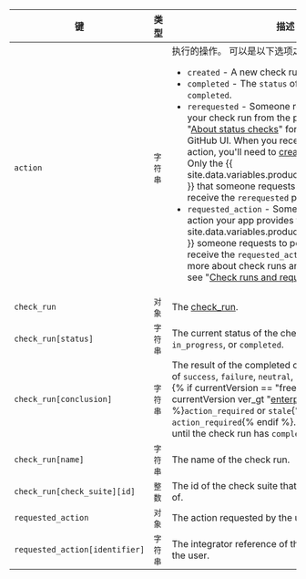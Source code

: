 | 键                              | 类型    | 描述                                                                                                                                                                                                                                                                                                                    |
| ------------------------------ | ----- | --------------------------------------------------------------------------------------------------------------------------------------------------------------------------------------------------------------------------------------------------------------------------------------------------------------------- |
| `action`                       | `字符串` | 执行的操作。 可以是以下选项之一： <ul><li> `created` - A new check run was created.</li><li> `completed` - The `status` of the check run is `completed`.</li><li> `rerequested` - Someone requested to re-run your check run from the pull request UI. See "[About status checks](/articles/about-status-checks#checks)" for more details about the GitHub UI. When you receive a `rerequested` action, you'll need to [create a new check run](/v3/checks/runs/#create-a-check-run). Only the {{ site.data.variables.product.prodname_github_app }} that someone requests to re-run the check will receive the `rerequested` payload.</li><li> `requested_action` - Someone requested an action your app provides to be taken. Only the {{ site.data.variables.product.prodname_github_app }} someone requests to perform an action will receive the `requested_action` payload. To learn more about check runs and requested actions, see "[Check runs and requested actions](/v3/checks/runs/#check-runs-and-requested-actions)."</li></ul>                                                                                                                                                                                                                                                                            |
| `check_run`                    | `对象`  | The [check_run](/v3/checks/runs/#get-a-check-run).                                                                                                                                                                                                                                                                    |
| `check_run[status]`            | `字符串` | The current status of the check run. Can be `queued`, `in_progress`, or `completed`.                                                                                                                                                                                                                                  |
| `check_run[conclusion]`        | `字符串` | The result of the completed check run. Can be one of `success`, `failure`, `neutral`, `cancelled`, `timed_out`,  {% if currentVersion == "free-pro-team@latest" or currentVersion ver_gt "enterprise-server@2.19" %}`action_required` or `stale`{% else %}or `action_required`{% endif %}. This value will be `null` until the check run has `completed`. |
| `check_run[name]`              | `字符串` | The name of the check run.                                                                                                                                                                                                                                                                                            |
| `check_run[check_suite][id]`   | `整数`  | The id of the check suite that this check run is part of.                                                                                                                                                                                                                                                             |
| `requested_action`             | `对象`  | The action requested by the user.                                                                                                                                                                                                                                                                                     |
| `requested_action[identifier]` | `字符串` | The integrator reference of the action requested by the user.                                                                                                                                                                                                                                                         |